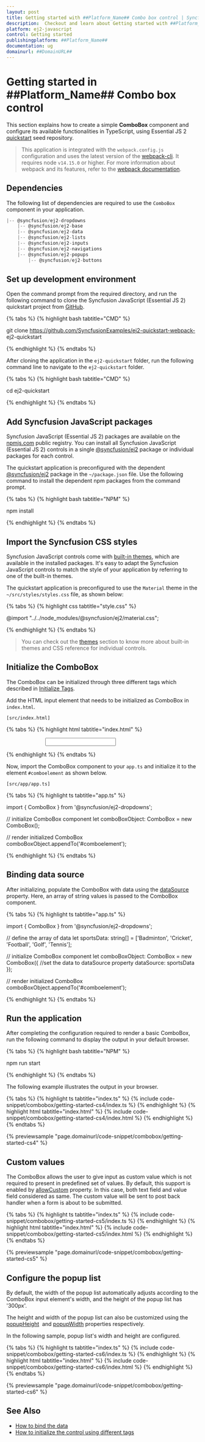 ```yaml
---
layout: post
title: Getting started with ##Platform_Name## Combo box control | Syncfusion
description:  Checkout and learn about Getting started with ##Platform_Name## Combo box control of Syncfusion Essential JS 2 and more details.
platform: ej2-javascript
control: Getting started 
publishingplatform: ##Platform_Name##
documentation: ug
domainurl: ##DomainURL##
---
```


# Getting started in ##Platform_Name## Combo box control

This section explains how to create a simple **ComboBox** component and configure its available functionalities in TypeScript, using Essential JS 2 [quickstart](https://github.com/SyncfusionExamples/ej2-quickstart-webpack-) seed repository.

> This application is integrated with the `webpack.config.js` configuration and uses the latest version of the [webpack-cli](https://webpack.js.org/api/cli/#commands). It requires node `v14.15.0` or higher. For more information about webpack and its features, refer to the [webpack documentation](https://webpack.js.org/guides/getting-started/).

## Dependencies

The following list of dependencies are required to use the `ComboBox` component in your application.

```javascript
|-- @syncfusion/ej2-dropdowns
    |-- @syncfusion/ej2-base
    |-- @syncfusion/ej2-data
    |-- @syncfusion/ej2-lists
    |-- @syncfusion/ej2-inputs
    |-- @syncfusion/ej2-navigations
    |-- @syncfusion/ej2-popups
        |-- @syncfusion/ej2-buttons
```

## Set up development environment

Open the command prompt from the required directory, and run the following command to clone the Syncfusion JavaScript (Essential JS 2) quickstart project from [GitHub](https://github.com/SyncfusionExamples/ej2-quickstart-webpack-).

{% tabs %}
{% highlight bash tabtitle="CMD" %}

git clone https://github.com/SyncfusionExamples/ej2-quickstart-webpack- ej2-quickstart

{% endhighlight %}
{% endtabs %}

After cloning the application in the `ej2-quickstart` folder, run the following command line to navigate to the `ej2-quickstart` folder.

{% tabs %}
{% highlight bash tabtitle="CMD" %}

cd ej2-quickstart

{% endhighlight %}
{% endtabs %}

## Add Syncfusion JavaScript packages

Syncfusion JavaScript (Essential JS 2) packages are available on the [npmjs.com](https://www.npmjs.com/~syncfusionorg) public registry. You can install all Syncfusion JavaScript (Essential JS 2) controls in a single [@syncfusion/ej2](https://www.npmjs.com/package/@syncfusion/ej2) package or individual packages for each control.

The quickstart application is preconfigured with the dependent [@syncfusion/ej2](https://www.npmjs.com/package/@syncfusion/ej2) package in the `~/package.json` file. Use the following command to install the dependent npm packages from the command prompt.

{% tabs %}
{% highlight bash tabtitle="NPM" %}

npm install

{% endhighlight %}
{% endtabs %}

## Import the Syncfusion CSS styles

Syncfusion JavaScript controls come with [built-in themes](https://ej2.syncfusion.com/documentation/appearance/theme/), which are available in the installed packages. It's easy to adapt the Syncfusion JavaScript controls to match the style of your application by referring to one of the built-in themes.

The quickstart application is preconfigured to use the `Material` theme in the `~/src/styles/styles.css` file, as shown below: 

{% tabs %}
{% highlight css tabtitle="style.css" %}

@import "../../node_modules/@syncfusion/ej2/material.css";

{% endhighlight %}
{% endtabs %}

> You can check out the [themes](https://ej2.syncfusion.com/documentation/appearance/theme/) section to know more about built-in themes and CSS reference for individual controls.

## Initialize the ComboBox

The ComboBox can be initialized through three different tags which described in [Initialize Tags](./tags).

Add the HTML input element that needs to be initialized as ComboBox in `index.html`.

`[src/index.html]`

{% tabs %}
{% highlight html tabtitle="index.html" %}

<!DOCTYPE html>
<html lang="en">

<head>
    <title>Essential JS 2 ComboBox component</title>
    <meta charset="utf-8" />
    <meta name="viewport" content="width=device-width, initial-scale=1.0, user-scalable=no" />
    <meta name="description" content="Essential JS 2" />
    <meta name="author" content="Syncfusion" />
    <link href="https://maxcdn.bootstrapcdn.com/bootstrap/3.3.7/css/bootstrap.min.css" rel="stylesheet" />

<body>
    <div id='container' style="margin:0 auto; width:300px;">
        <!--element which is going to render the ComboBox-->
        <input type="text" tabindex="1" id='comboelement' />
    </div>

</body>

</html>

{% endhighlight %}
{% endtabs %}

Now, import the  ComboBox component to your `app.ts` and initialize it to the element `#comboelement` as shown below.

`[src/app/app.ts]`

{% tabs %}
{% highlight ts tabtitle="app.ts" %}

import { ComboBox } from '@syncfusion/ej2-dropdowns';

// initialize ComboBox component
let comboBoxObject: ComboBox = new ComboBox();

// render initialized ComboBox
comboBoxObject.appendTo('#comboelement');

{% endhighlight %}
{% endtabs %}

## Binding data source

After initializing, populate the ComboBox with data using the [dataSource](https://ej2.syncfusion.com/documentation/api/combo-box/#datasource) property. Here, an array of string values is passed to the ComboBox component.

{% tabs %}
{% highlight ts tabtitle="app.ts" %}

import { ComboBox } from '@syncfusion/ej2-dropdowns';

// define the array of data
let sportsData: string[] = ['Badminton', 'Cricket', 'Football', 'Golf', 'Tennis'];

// initialize ComboBox component
let comboBoxObject: ComboBox = new ComboBox({
    //set the data to dataSource property
    dataSource: sportsData
});

// render initialized ComboBox
comboBoxObject.appendTo('#comboelement');

{% endhighlight %}
{% endtabs %}

## Run the application

After completing the configuration required to render a basic ComboBox, run the following command to display the output in your default browser.

{% tabs %}
{% highlight bash tabtitle="NPM" %}

npm run start

{% endhighlight %}
{% endtabs %}

The following example illustrates the output in your browser.

{% tabs %}
{% highlight ts tabtitle="index.ts" %}
{% include code-snippet/combobox/getting-started-cs4/index.ts %}
{% endhighlight %}
{% highlight html tabtitle="index.html" %}
{% include code-snippet/combobox/getting-started-cs4/index.html %}
{% endhighlight %}
{% endtabs %}
          
{% previewsample "page.domainurl/code-snippet/combobox/getting-started-cs4" %}

## Custom values

The ComboBox allows the user to give input as custom value which is not required to present in predefined set of values. By default, this support is enabled by [allowCustom](https://ej2.syncfusion.com/documentation/api/combo-box/#allowcustom) property. In this case, both text field and value field considered as same.
The custom value will be sent to post back handler when a form is about to be submitted.

{% tabs %}
{% highlight ts tabtitle="index.ts" %}
{% include code-snippet/combobox/getting-started-cs5/index.ts %}
{% endhighlight %}
{% highlight html tabtitle="index.html" %}
{% include code-snippet/combobox/getting-started-cs5/index.html %}
{% endhighlight %}
{% endtabs %}
          
{% previewsample "page.domainurl/code-snippet/combobox/getting-started-cs5" %}

## Configure the popup list

By default, the width of the popup list automatically adjusts according to the ComboBox input element's width, and the height of the popup list has '300px'.

The height and width of the popup list can also be customized using the [popupHeight](https://ej2.syncfusion.com/documentation/api/combo-box/#popupheight) &nbsp;and [popupWidth](https://ej2.syncfusion.com/documentation/api/combo-box/#popupwidth) properties respectively.

In the following sample, popup list's width and height are configured.

{% tabs %}
{% highlight ts tabtitle="index.ts" %}
{% include code-snippet/combobox/getting-started-cs6/index.ts %}
{% endhighlight %}
{% highlight html tabtitle="index.html" %}
{% include code-snippet/combobox/getting-started-cs6/index.html %}
{% endhighlight %}
{% endtabs %}
          
{% previewsample "page.domainurl/code-snippet/combobox/getting-started-cs6" %}

## See Also

* [How to bind the data](./data-binding)
* [How to initialize the control using different tags](./tags)